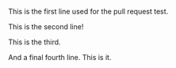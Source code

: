 This is the first line used for the pull request test.

This is the second line!

This is the third.

And a final fourth line. This is it.